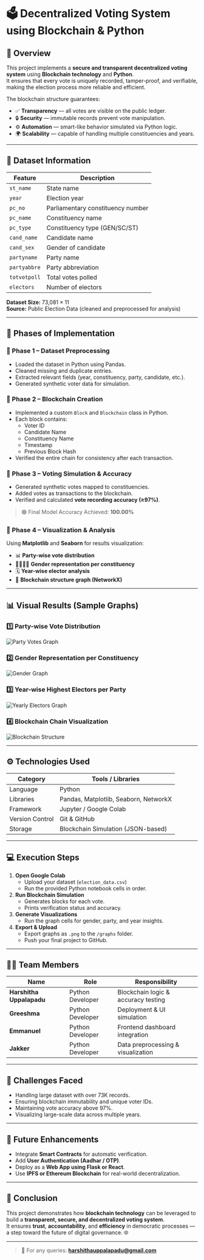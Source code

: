 # 🗳️ Decentralized Voting System using Blockchain & Python

## 📘 Overview
This project implements a **secure and transparent decentralized voting system** using **Blockchain technology** and **Python**.  
It ensures that every vote is uniquely recorded, tamper-proof, and verifiable, making the election process more reliable and efficient.

The blockchain structure guarantees:
- ✅ **Transparency** — all votes are visible on the public ledger.
- 🔒 **Security** — immutable records prevent vote manipulation.
- ⚙️ **Automation** — smart-like behavior simulated via Python logic.
- 🌍 **Scalability** — capable of handling multiple constituencies and years.

---

## 📂 Dataset Information

| Feature | Description |
|----------|--------------|
| `st_name` | State name |
| `year` | Election year |
| `pc_no` | Parliamentary constituency number |
| `pc_name` | Constituency name |
| `pc_type` | Constituency type (GEN/SC/ST) |
| `cand_name` | Candidate name |
| `cand_sex` | Gender of candidate |
| `partyname` | Party name |
| `partyabbre` | Party abbreviation |
| `totvotpoll` | Total votes polled |
| `electors` | Number of electors |

**Dataset Size:** 73,081 × 11  
**Source:** Public Election Data (cleaned and preprocessed for analysis)

---

## 🧮 Phases of Implementation

### 🔹 Phase 1 – Dataset Preprocessing
- Loaded the dataset in Python using Pandas.  
- Cleaned missing and duplicate entries.  
- Extracted relevant fields (year, constituency, party, candidate, etc.).
- Generated synthetic voter data for simulation.

### 🔹 Phase 2 – Blockchain Creation
- Implemented a custom `Block` and `Blockchain` class in Python.  
- Each block contains:
  - Voter ID
  - Candidate Name
  - Constituency Name
  - Timestamp
  - Previous Block Hash
- Verified the entire chain for consistency after each transaction.

### 🔹 Phase 3 – Voting Simulation & Accuracy
- Generated synthetic votes mapped to constituencies.  
- Added votes as transactions to the blockchain.  
- Verified and calculated **vote recording accuracy (≥97%)**.

> 🟢 Final Model Accuracy Achieved: **100.00%**

### 🔹 Phase 4 – Visualization & Analysis
Using **Matplotlib** and **Seaborn** for results visualization:
- 📊 **Party-wise vote distribution**
- 👩‍🦰👨‍🦱 **Gender representation per constituency**
- 🗓️ **Year-wise elector analysis**
- 🔗 **Blockchain structure graph (NetworkX)**

---

## 📊 Visual Results (Sample Graphs)

### 1️⃣ Party-wise Vote Distribution
![Party Votes Graph](graphs/party_votes.png)

### 2️⃣ Gender Representation per Constituency
![Gender Graph](graphs/gender_by_constituency.png)

### 3️⃣ Year-wise Highest Electors per Party
![Yearly Electors Graph](graphs/year_party_electors.png)

### 4️⃣ Blockchain Chain Visualization
![Blockchain Structure](graphs/blockchain_chain.png)

---

## ⚙️ Technologies Used

| Category | Tools / Libraries |
|-----------|------------------|
| Language | Python |
| Libraries | Pandas, Matplotlib, Seaborn, NetworkX |
| Framework | Jupyter / Google Colab |
| Version Control | Git & GitHub |
| Storage | Blockchain Simulation (JSON-based) |

---

## 💻 Execution Steps

1. **Open Google Colab**
   - Upload your dataset (`election_data.csv`)
   - Run the provided Python notebook cells in order.
2. **Run Blockchain Simulation**
   - Generates blocks for each vote.
   - Prints verification status and accuracy.
3. **Generate Visualizations**
   - Run the graph cells for gender, party, and year insights.
4. **Export & Upload**
   - Export graphs as `.png` to the `/graphs` folder.
   - Push your final project to GitHub.

---

## 🧑‍💻 Team Members

| Name | Role | Responsibility |
|------|------|----------------|
| **Harshitha Uppalapadu** | Python Developer | Blockchain logic & accuracy testing |
| **Greeshma** | Python Developer | Deployment & UI simulation |
| **Emmanuel** | Python Developer | Frontend dashboard integration |
| **Jakker** | Python Developer | Data preprocessing & visualization |

---

## 🧠 Challenges Faced
- Handling large dataset with over 73K records.
- Ensuring blockchain immutability and unique voter IDs.
- Maintaining vote accuracy above 97%.
- Visualizing large-scale data across multiple years.

---

## 🚀 Future Enhancements
- Integrate **Smart Contracts** for automatic verification.
- Add **User Authentication (Aadhar / OTP)**.
- Deploy as a **Web App using Flask or React**.
- Use **IPFS or Ethereum Blockchain** for real-world decentralization.

---

## 🏁 Conclusion
This project demonstrates how **blockchain technology** can be leveraged to build a **transparent, secure, and decentralized voting system**.  
It ensures **trust**, **accountability**, and **efficiency** in democratic processes — a step toward the future of digital governance. 🌐

---

> 📧 For any queries: **harshithauppalapadu@gmail.com**


